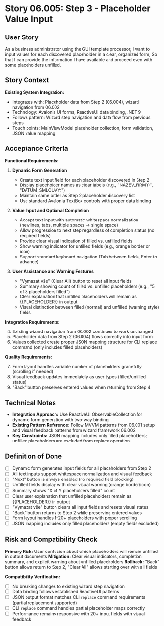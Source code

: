 # Story 06.005: Step 3 - Placeholder Value Input

## User Story

As a business administrator using the GUI template processor,
I want to input values for each discovered placeholder in a clear, organized form,
So that I can provide the information I have available and proceed even with some placeholders unfilled.

## Story Context

**Existing System Integration:**
- Integrates with: Placeholder data from Step 2 (06.004), wizard navigation from 06.002
- Technology: Avalonia UI forms, ReactiveUI data binding, .NET 9
- Follows pattern: Wizard step navigation and data flow from previous steps
- Touch points: MainViewModel placeholder collection, form validation, JSON value mapping

## Acceptance Criteria

**Functional Requirements:**

1. **Dynamic Form Generation**
   - Create text input field for each placeholder discovered in Step 2
   - Display placeholder names as clear labels (e.g., "NÁZEV_FIRMY:", "DATUM_SMLOUVY:")
   - Maintain same order as Step 2 placeholder discovery list
   - Use standard Avalonia TextBox controls with proper data binding

2. **Value Input and Optional Completion**
   - Accept text input with automatic whitespace normalization (newlines, tabs, multiple spaces → single space)
   - Allow progression to next step regardless of completion status (no required fields)
   - Provide clear visual indication of filled vs. unfilled fields
   - Show warning indicator for unfilled fields (e.g., orange border or icon)
   - Support standard keyboard navigation (Tab between fields, Enter to advance)

3. **User Assistance and Warning Features**
   - "Vymazat vše" (Clear All) button to reset all input fields
   - Summary showing count of filled vs. unfilled placeholders (e.g., "5 of 8 placeholders filled")
   - Clear explanation that unfilled placeholders will remain as {{PLACEHOLDER}} in output
   - Visual distinction between filled (normal) and unfilled (warning style) fields

**Integration Requirements:**

4. Existing wizard navigation from 06.002 continues to work unchanged
5. Placeholder data from Step 2 (06.004) flows correctly into input form
6. Values collected create proper JSON mapping structure for CLI replace command (only includes filled placeholders)

**Quality Requirements:**

7. Form layout handles variable number of placeholders gracefully (scrolling if needed)
8. Visual feedback updates immediately as user types (filled/unfilled status)
9. "Back" button preserves entered values when returning from Step 4

## Technical Notes

- **Integration Approach:** Use ReactiveUI ObservableCollection for dynamic form generation with two-way binding
- **Existing Pattern Reference:** Follow MVVM patterns from 06.001 setup and visual feedback patterns from wizard framework 06.002
- **Key Constraints:** JSON mapping includes only filled placeholders; unfilled placeholders are excluded from replace operation

## Definition of Done

- [ ] Dynamic form generates input fields for all placeholders from Step 2
- [ ] All text inputs support whitespace normalization and visual feedback
- [ ] "Next" button is always enabled (no required field blocking)
- [ ] Unfilled fields display with clear visual warning (orange border/icon)
- [ ] Summary shows "X of Y placeholders filled" count
- [ ] Clear user explanation that unfilled placeholders remain as {{PLACEHOLDER}} in output
- [ ] "Vymazat vše" button clears all input fields and resets visual states
- [ ] "Back" button returns to Step 2 while preserving entered values
- [ ] Form layout handles 1-20+ placeholders with proper scrolling
- [ ] JSON mapping includes only filled placeholders (empty fields excluded)

## Risk and Compatibility Check

**Primary Risk:** User confusion about which placeholders will remain unfilled in output documents
**Mitigation:** Clear visual indicators, completion summary, and explicit warning about unfilled placeholders
**Rollback:** "Back" button allows return to Step 2, "Clear All" allows starting over with all fields

**Compatibility Verification:**

- [ ] No breaking changes to existing wizard step navigation
- [ ] Data binding follows established ReactiveUI patterns
- [ ] JSON output format matches CLI `replace` command requirements (partial replacement supported)
- [ ] CLI `replace` command handles partial placeholder maps correctly
- [ ] Performance remains responsive with 20+ input fields with visual feedback
